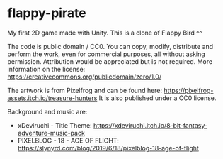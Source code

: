 # flappy-pirate

My first 2D game made with Unity. This is a clone of Flappy Bird ^^

The code is public domain / CC0. You can copy, modify, distribute and perform the work, even for commercial purposes, all without asking permission. Attribution would be appreciated but is not required. More information on the license: https://creativecommons.org/publicdomain/zero/1.0/

The artwork is from Pixelfrog and can be found here: https://pixelfrog-assets.itch.io/treasure-hunters It is also published under a CC0 license.

Background and music are: 
- xDeviruchi - Title Theme: https://xdeviruchi.itch.io/8-bit-fantasy-adventure-music-pack
- PIXELBLOG - 18 - AGE OF FLIGHT: https://slynyrd.com/blog/2019/6/18/pixelblog-18-age-of-flight
